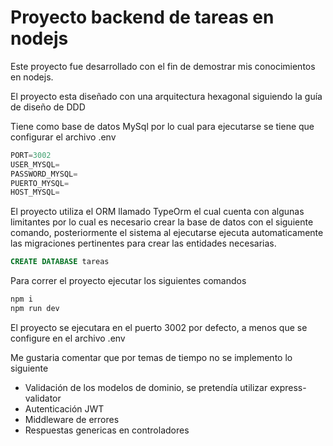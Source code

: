 # Proyecto backend de tareas en nodejs
Este proyecto fue desarrollado con el fin de demostrar mis conocimientos en nodejs.

El proyecto esta diseñado con una arquitectura hexagonal siguiendo la guía de diseño de DDD

Tiene como base de datos MySql por lo cual para ejecutarse se tiene que configurar el archivo .env
```ts
PORT=3002
USER_MYSQL=
PASSWORD_MYSQL=
PUERTO_MYSQL=
HOST_MYSQL=

```
El proyecto utiliza el ORM llamado TypeOrm el cual cuenta con algunas limitantes por lo cual es necesario crear la base de datos con el siguiente comando, posteriormente el sistema al ejecutarse ejecuta automaticamente las migraciones pertinentes para crear las entidades necesarias.
``` sql
CREATE DATABASE tareas
```
Para correr el proyecto ejecutar los siguientes comandos
  ``` ts 
  npm i
  npm run dev
  ```

  El proyecto se ejecutara en el puerto 3002 por defecto, a menos que se configure en el archivo .env


Me gustaria comentar que por temas de tiempo no se implemento lo siguiente

- Validación de los modelos de dominio, se pretendía utilizar express-validator
- Autenticación JWT
- Middleware de errores
- Respuestas genericas en controladores
